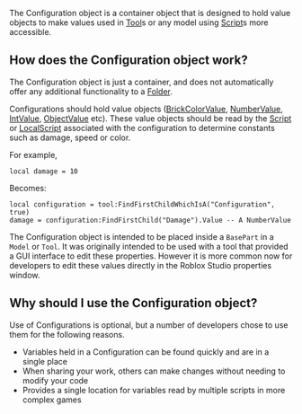 The Configuration object is a container object that is designed to hold value
objects to make values used in [Tool](https://create.roblox.com/docs/reference/engine/classes/Tool)s or any model using [Script](https://create.roblox.com/docs/reference/engine/classes/Script)s more
accessible.

## How does the Configuration object work?

The Configuration object is just a container, and does not automatically offer
any additional functionality to a [Folder](https://create.roblox.com/docs/reference/engine/classes/Folder).

Configurations should hold value objects ([BrickColorValue](https://create.roblox.com/docs/reference/engine/classes/BrickColorValue), [NumberValue](https://create.roblox.com/docs/reference/engine/classes/NumberValue),
[IntValue](https://create.roblox.com/docs/reference/engine/classes/IntValue), [ObjectValue](https://create.roblox.com/docs/reference/engine/classes/ObjectValue) etc). These value objects should be read by the
[Script](https://create.roblox.com/docs/reference/engine/classes/Script) or [LocalScript](https://create.roblox.com/docs/reference/engine/classes/LocalScript) associated with the configuration to determine
constants such as damage, speed or color.

For example,

```
local damage = 10
```

Becomes:

```
local configuration = tool:FindFirstChildWhichIsA("Configuration", true)
damage = configuration:FindFirstChild("Damage").Value -- A NumberValue
```

The Configuration object is intended to be placed inside a `BasePart` in a
`Model` or `Tool`. It was originally intended to be used with a tool that
provided a GUI interface to edit these properties. However it is more common
now for developers to edit these values directly in the Roblox Studio
properties window.

## Why should I use the Configuration object?

Use of Configurations is optional, but a number of developers chose to use
them for the following reasons.

- Variables held in a Configuration can be found quickly and are in a single
  place
- When sharing your work, others can make changes without needing to modify
  your code
- Provides a single location for variables read by multiple scripts in more
  complex games